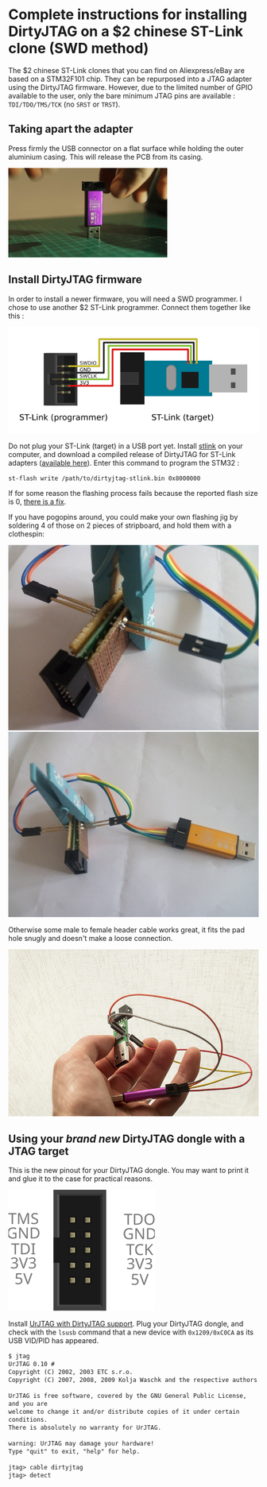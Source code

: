 # Complete instructions for installing DirtyJTAG on a $2 chinese ST-Link clone (SWD method)

The $2 chinese ST-Link clones that you can find on Aliexpress/eBay are based on a STM32F101 chip. They can be repurposed into a JTAG adapter using the DirtyJTAG firmware. However, due to the limited number of GPIO available to the user, only the bare minimum JTAG pins are available : `TDI/TDO/TMS/TCK` (no `SRST` or `TRST`).

## Taking apart the adapter

Press firmly the USB connector on a flat surface while holding the outer aluminium casing. This will release the PCB from its casing.

![Tearing down an ST-Link programmer](img/stlinkv2-teardown.gif)

## Install DirtyJTAG firmware

In order to install a newer firmware, you will need a SWD programmer. I chose to use another $2 ST-Link programmer. Connect them together like this :

![Two ST-Link clones connected together](img/stlinkv2-programming.png)

Do not plug your ST-Link (target) in a USB port yet. Install [stlink](https://github.com/texane/stlink) on your computer, and download a compiled release of DirtyJTAG for ST-Link adapters ([available here](https://github.com/dirtyjtag/dirtyjtag/releases)). Enter this command to program the STM32 :

```
st-flash write /path/to/dirtyjtag-stlink.bin 0x8000000
```

If for some reason the flashing process fails because the reported flash size is 0, [there is a fix](https://github.com/texane/stlink/issues/172#issuecomment-347887271).

If you have pogopins around, you could make your own flashing jig by soldering 4 of those on 2 pieces of stripboard, and hold them with a clothespin:

![Flashing jig with 4 pogopins and a clothespin](img/stlinkv2-jig-1.jpg)
![Flashing jig with 4 pogopins and a clothespin bis](img/stlinkv2-jig-2.jpg)

Otherwise some male to female header cable works great, it fits the pad hole snugly and doesn't make a loose connection.

![ST-Link connected together with header cable](img/stlinkv2-header-cable.jpg)

## Using your *brand new* DirtyJTAG dongle with a JTAG target

This is the new pinout for your DirtyJTAG dongle. You may want to print it and glue it to the case for practical reasons.

![ST-Link v2 pinout with DirtyJTAG firmware](img/stlinkv2-pinout.svg)

Install [UrJTAG with DirtyJTAG support](urjtag-dirtyjtag.md). Plug your DirtyJTAG dongle, and check with the `lsusb` command that a new device with `0x1209/0xC0CA` as its USB VID/PID has appeared.

```
$ jtag
UrJTAG 0.10 #
Copyright (C) 2002, 2003 ETC s.r.o.
Copyright (C) 2007, 2008, 2009 Kolja Waschk and the respective authors

UrJTAG is free software, covered by the GNU General Public License, and you are
welcome to change it and/or distribute copies of it under certain conditions.
There is absolutely no warranty for UrJTAG.

warning: UrJTAG may damage your hardware!
Type "quit" to exit, "help" for help.

jtag> cable dirtyjtag
jtag> detect

```
